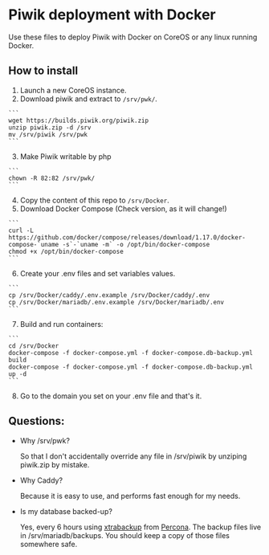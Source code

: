 # Piwik deployment with Docker

Use these files to deploy Piwik with Docker on CoreOS or any linux running
Docker.

## How to install
  1. Launch a new CoreOS instance.
  2. Download piwik and extract to `/srv/pwk/`.

    ```
    wget https://builds.piwik.org/piwik.zip
    unzip piwik.zip -d /srv
    mv /srv/piwik /srv/pwk
    ```

  3. Make Piwik writable by php

    ```
    chown -R 82:82 /srv/pwk/
    ```

  4. Copy the content of this repo to `/srv/Docker`.
  5. Download Docker Compose (Check version, as it will change!)

    ```
    curl -L https://github.com/docker/compose/releases/download/1.17.0/docker-compose-`uname -s`-`uname -m` -o /opt/bin/docker-compose
    chmod +x /opt/bin/docker-compose
    ```

  6. Create your .env files and set variables values.

    ```
    cp /srv/Docker/caddy/.env.example /srv/Docker/caddy/.env
    cp /srv/Docker/mariadb/.env.example /srv/Docker/mariadb/.env
    ```

  7. Build and run containers:

    ```
    cd /srv/Docker
    docker-compose -f docker-compose.yml -f docker-compose.db-backup.yml build
    docker-compose -f docker-compose.yml -f docker-compose.db-backup.yml up -d
    ```

  8. Go to the domain you set on your .env file and that's it.

## Questions:
- Why /srv/pwk?

  So that I don't accidentally override any file in /srv/piwik by unziping
  piwik.zip by mistake.

- Why Caddy?

  Because it is easy to use, and performs fast enough for my needs.

- Is my database backed-up?

  Yes, every 6 hours using [xtrabackup](xtrabackup) from [Percona](percona).
  The backup files live in /srv/mariadb/backups. You should keep a copy of those
  files somewhere safe.

[xtrabackup]: https://www.percona.com/doc/percona-xtrabackup/LATEST/index.html
[percona]: https://www.percona.com
